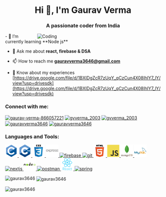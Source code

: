 
<h1 align="center">Hi 👋, I'm Gaurav Verma</h1>
<h3 align="center">A passionate coder from India</h3>
<img align="right" alt="Coding" width="400" src="https://user-images.githubusercontent.com/91468455/230662215-7e6ef3f9-3a4f-4f47-9081-2bcf974d8e5e.gif">
- 🌱 I’m currently learning **Node js**

- 💬 Ask me about **react, firebase & DSA**

- 📫 How to reach me **gauravverma3646@gmail.com**

- 📄 Know about my experiences [https://drive.google.com/file/d/1BXIDgZcR7zUqY_qCzCun4X08IhlY7_lY/view?usp=drivesdk](https://drive.google.com/file/d/1BXIDgZcR7zUqY_qCzCun4X08IhlY7_lY/view?usp=drivesdk)

<h3 align="left">Connect with me:</h3>
<p align="left">
<a href="https://linkedin.com/in/gaurav-verma-866057221" target="blank"><img align="center" src="https://raw.githubusercontent.com/rahuldkjain/github-profile-readme-generator/master/src/images/icons/Social/linked-in-alt.svg" alt="gaurav-verma-866057221" height="30" width="40" /></a>
<a href="https://www.codechef.com/users/gvverma_2003" target="blank"><img align="center" src="https://cdn.jsdelivr.net/npm/simple-icons@3.1.0/icons/codechef.svg" alt="gvverma_2003" height="30" width="40" /></a>
<a href="https://codeforces.com/profile/gvverma_2003" target="blank"><img align="center" src="https://raw.githubusercontent.com/rahuldkjain/github-profile-readme-generator/master/src/images/icons/Social/codeforces.svg" alt="gvverma_2003" height="30" width="40" /></a>
<a href="https://www.leetcode.com/gauravverma3646" target="blank"><img align="center" src="https://raw.githubusercontent.com/rahuldkjain/github-profile-readme-generator/master/src/images/icons/Social/leet-code.svg" alt="gauravverma3646" height="30" width="40" /></a>
<a href="https://auth.geeksforgeeks.org/user/gauravverma3646" target="blank"><img align="center" src="https://raw.githubusercontent.com/rahuldkjain/github-profile-readme-generator/master/src/images/icons/Social/geeks-for-geeks.svg" alt="gauravverma3646" height="30" width="40" /></a>
</p>

<h3 align="left">Languages and Tools:</h3>
<p align="left"> <a href="https://www.cprogramming.com/" target="_blank" rel="noreferrer"> <img src="https://raw.githubusercontent.com/devicons/devicon/master/icons/c/c-original.svg" alt="c" width="40" height="40"/> </a> <a href="https://www.w3schools.com/cpp/" target="_blank" rel="noreferrer"> <img src="https://raw.githubusercontent.com/devicons/devicon/master/icons/cplusplus/cplusplus-original.svg" alt="cplusplus" width="40" height="40"/> </a> <a href="https://www.w3schools.com/css/" target="_blank" rel="noreferrer"> <img src="https://raw.githubusercontent.com/devicons/devicon/master/icons/css3/css3-original-wordmark.svg" alt="css3" width="40" height="40"/> </a> <a href="https://expressjs.com" target="_blank" rel="noreferrer"> <img src="https://raw.githubusercontent.com/devicons/devicon/master/icons/express/express-original-wordmark.svg" alt="express" width="40" height="40"/> </a> <a href="https://firebase.google.com/" target="_blank" rel="noreferrer"> <img src="https://www.vectorlogo.zone/logos/firebase/firebase-icon.svg" alt="firebase" width="40" height="40"/> </a> <a href="https://git-scm.com/" target="_blank" rel="noreferrer"> <img src="https://www.vectorlogo.zone/logos/git-scm/git-scm-icon.svg" alt="git" width="40" height="40"/> </a> <a href="https://www.w3.org/html/" target="_blank" rel="noreferrer"> <img src="https://raw.githubusercontent.com/devicons/devicon/master/icons/html5/html5-original-wordmark.svg" alt="html5" width="40" height="40"/> </a> <a href="https://developer.mozilla.org/en-US/docs/Web/JavaScript" target="_blank" rel="noreferrer"> <img src="https://raw.githubusercontent.com/devicons/devicon/master/icons/javascript/javascript-original.svg" alt="javascript" width="40" height="40"/> </a> <a href="https://www.mongodb.com/" target="_blank" rel="noreferrer"> <img src="https://raw.githubusercontent.com/devicons/devicon/master/icons/mongodb/mongodb-original-wordmark.svg" alt="mongodb" width="40" height="40"/> </a> <a href="https://www.mysql.com/" target="_blank" rel="noreferrer"> <img src="https://raw.githubusercontent.com/devicons/devicon/master/icons/mysql/mysql-original-wordmark.svg" alt="mysql" width="40" height="40"/> </a> <a href="https://nextjs.org/" target="_blank" rel="noreferrer"> <img src="https://cdn.worldvectorlogo.com/logos/nextjs-2.svg" alt="nextjs" width="40" height="40"/> </a> <a href="https://nodejs.org" target="_blank" rel="noreferrer"> <img src="https://raw.githubusercontent.com/devicons/devicon/master/icons/nodejs/nodejs-original-wordmark.svg" alt="nodejs" width="40" height="40"/> </a> <a href="https://postman.com" target="_blank" rel="noreferrer"> <img src="https://www.vectorlogo.zone/logos/getpostman/getpostman-icon.svg" alt="postman" width="40" height="40"/> </a> <a href="https://reactjs.org/" target="_blank" rel="noreferrer"> <img src="https://raw.githubusercontent.com/devicons/devicon/master/icons/react/react-original-wordmark.svg" alt="react" width="40" height="40"/> </a> <a href="https://spring.io/" target="_blank" rel="noreferrer"> <img src="https://www.vectorlogo.zone/logos/springio/springio-icon.svg" alt="spring" width="40" height="40"/> </a> </p>

<p><img align="left" src="https://github-readme-stats.vercel.app/api/top-langs?username=gaurav3646&show_icons=true&locale=en&layout=compact" alt="gaurav3646" /></p>

<p>&nbsp;<img align="center" src="https://github-readme-stats.vercel.app/api?username=gaurav3646&show_icons=true&locale=en" alt="gaurav3646" /></p>

<p><img align="center" src="https://github-readme-streak-stats.herokuapp.com/?user=gaurav3646&" alt="gaurav3646" /></p>

